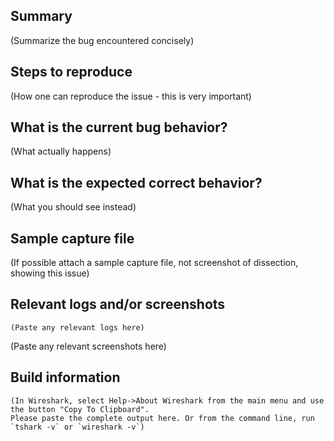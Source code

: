 ## Summary

(Summarize the bug encountered concisely)


## Steps to reproduce

(How one can reproduce the issue - this is very important)


## What is the current bug behavior?

(What actually happens)


## What is the expected correct behavior?

(What you should see instead)


## Sample capture file

(If possible attach a sample capture file, not screenshot of dissection, showing this issue)


## Relevant logs and/or screenshots
```
(Paste any relevant logs here)
```
(Paste any relevant screenshots here)

## Build information
```
(In Wireshark, select Help->About Wireshark from the main menu and use the button "Copy To Clipboard".
Please paste the complete output here. Or from the command line, run `tshark -v` or `wireshark -v`)
```
